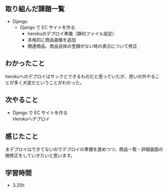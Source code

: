 ## 取り組んだ課題一覧
- Django
  - Django で EC サイトを作る
    - herokuのデプロイ準備（静的ファイル設定）
    - 本格的に商品画像を追加
    - 関連商品、商品自体の登録がない時の表示について修正
## わかったこと
herokuへのデプロイはサックとできるものだと思っていたが、思いの外やることが多く大変だということがわかった。
## 次やること
  - Django で EC サイトを作る<br>
Herokuへデプロイ
## 感じたこと
まデプロイはできてないのでデプロイの準備を進めつつ、商品一覧・詳細画面の微修正をしていきたいと思います。
## 学習時間
- 3.25h